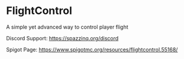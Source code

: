 # FlightControl
A simple yet advanced way to control player flight

Discord Support: https://spazzinq.org/discord

Spigot Page: https://www.spigotmc.org/resources/flightcontrol.55168/
